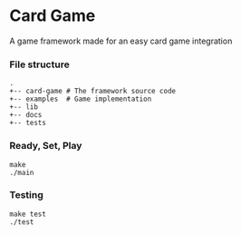 # Card Game
A game framework made for an easy card game integration

### File structure
```
.
+-- card-game # The framework source code
+-- examples  # Game implementation
+-- lib
+-- docs
+-- tests
```

### Ready, Set, Play
```
make
./main
```

### Testing
```
make test
./test
```